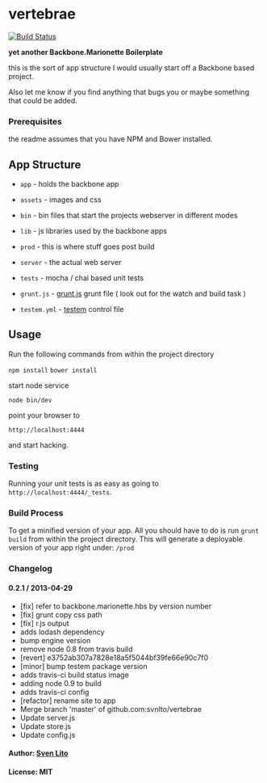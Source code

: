 # vertebrae

[![Build Status](https://travis-ci.org/svnlto/vertebrae.png?branch=master)](https://travis-ci.org/svnlto/vertebrae)

__yet another Backbone.Marionette Boilerplate__

this is the sort of app structure I would usually start off a Backbone
based project.

Also let me know if you find anything that bugs you or maybe something
that could be added.


### Prerequisites

the readme assumes that you have NPM and Bower installed.


## App Structure ##

* `app` - holds the backbone app
* `assets` - images and css
* `bin` - bin files that start the projects webserver in different modes
* `lib` - js libraries used by the backbone apps
* `prod` - this is where stuff goes post build
* `server` - the actual web server
* `tests` - mocha / chai based unit tests

* `grunt.js`  - [grunt.js](http://gruntjs.com "grunt.js") grunt file ( look out for the watch and build task )
* `testem.yml` - [testem](https://github.com/airportyh/testem "Testem") control file

## Usage ##

Run the following commands from within the project directory

`npm install` `bower install`

start node service

`node bin/dev`

point your browser to

`http://localhost:4444`

and start hacking.

### Testing

Running your unit tests is as easy as going to `http://localhost:4444/_tests`.

### Build Process

To get a minified version of your app. All you should have to do is run `grunt build`
from within the project directory. This will generate a deployable version of your app right
under: `/prod`


### Changelog ###

#### 0.2.1 / 2013-04-29

  * [fix] refer to backbone.marionette.hbs by version number
  * [fix] grunt copy css path
  * [fix] r.js output
  * adds lodash dependency
  * bump engine version
  * remove node 0.8 from travis build
  * [revert] e3752ab307a7828e18a5f5044bf39fe66e90c7f0
  * [minor] bump testem package version
  * adds travis-ci build status image
  * adding node 0.9 to build
  * adds travis-ci config
  * [refactor] rename site to app
  * Merge branch 'master' of github.com:svnlto/vertebrae
  * Update server.js
  * Update store.js
  * Update config.js


#### Author: [Sven Lito](http://svenlito.com)

#### License: MIT

